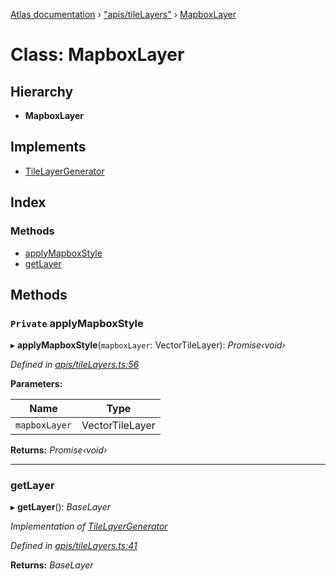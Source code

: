 [Atlas documentation](../globals.md) › ["apis/tileLayers"](../modules/_apis_tilelayers_.md) › [MapboxLayer](_apis_tilelayers_.mapboxlayer.md)

# Class: MapboxLayer

## Hierarchy

* **MapboxLayer**

## Implements

* [TileLayerGenerator](../interfaces/_apis_tilelayers_.tilelayergenerator.md)

## Index

### Methods

* [applyMapboxStyle](_apis_tilelayers_.mapboxlayer.md#private-applymapboxstyle)
* [getLayer](_apis_tilelayers_.mapboxlayer.md#getlayer)

## Methods

### `Private` applyMapboxStyle

▸ **applyMapboxStyle**(`mapboxLayer`: VectorTileLayer): *Promise‹void›*

*Defined in [apis/tileLayers.ts:56](https://github.com/chronark/atlas/blob/5333653/src/apis/tileLayers.ts#L56)*

**Parameters:**

Name | Type |
------ | ------ |
`mapboxLayer` | VectorTileLayer |

**Returns:** *Promise‹void›*

___

###  getLayer

▸ **getLayer**(): *BaseLayer*

*Implementation of [TileLayerGenerator](../interfaces/_apis_tilelayers_.tilelayergenerator.md)*

*Defined in [apis/tileLayers.ts:41](https://github.com/chronark/atlas/blob/5333653/src/apis/tileLayers.ts#L41)*

**Returns:** *BaseLayer*
